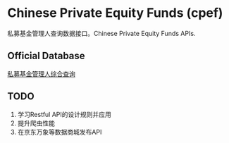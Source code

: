 # Chinese Private Equity Funds (cpef)
私募基金管理人查询数据接口。Chinese Private Equity Funds APIs. 
## Official Database
[私募基金管理人综合查询](http://gs.amac.org.cn/amac-infodisc/res/pof/manager/index.html)


## TODO
1. 学习Restful API的设计规则并应用
2. 提升爬虫性能
2. 在京东万象等数据商城发布API
